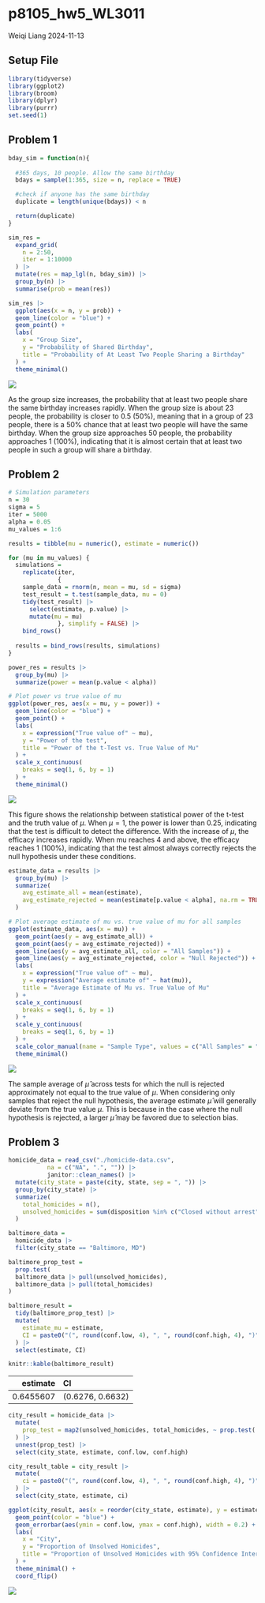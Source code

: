 p8105_hw5_WL3011
================
Weiqi Liang
2024-11-13

## Setup File

``` r
library(tidyverse)
library(ggplot2)
library(broom)
library(dplyr)
library(purrr)
set.seed(1)
```

## Problem 1

``` r
bday_sim = function(n){
  
  #365 days, 10 people. Allow the same birthday
  bdays = sample(1:365, size = n, replace = TRUE)

  #check if anyone has the same birthday
  duplicate = length(unique(bdays)) < n 

  return(duplicate)
}
```

``` r
sim_res = 
  expand_grid(
    n = 2:50,
    iter = 1:10000
  ) |>
  mutate(res = map_lgl(n, bday_sim)) |>
  group_by(n) |>
  summarise(prob = mean(res))

sim_res |>
  ggplot(aes(x = n, y = prob)) +
  geom_line(color = "blue") +
  geom_point() +
  labs(
    x = "Group Size",
    y = "Probability of Shared Birthday",
    title = "Probability of At Least Two People Sharing a Birthday"
  ) +
  theme_minimal()
```

![](p8105_hw5_WL3011_files/figure-gfm/unnamed-chunk-2-1.png)<!-- -->

As the group size increases, the probability that at least two people
share the same birthday increases rapidly. When the group size is about
23 people, the probability is closer to 0.5 (50%), meaning that in a
group of 23 people, there is a 50% chance that at least two people will
have the same birthday. When the group size approaches 50 people, the
probability approaches 1 (100%), indicating that it is almost certain
that at least two people in such a group will share a birthday.

## Problem 2

``` r
# Simulation parameters
n = 30
sigma = 5
iter = 5000
alpha = 0.05
mu_values = 1:6

results = tibble(mu = numeric(), estimate = numeric())

for (mu in mu_values) {
  simulations = 
    replicate(iter, 
              {
    sample_data = rnorm(n, mean = mu, sd = sigma)
    test_result = t.test(sample_data, mu = 0)
    tidy(test_result) |>
      select(estimate, p.value) |>
      mutate(mu = mu)  
              }, simplify = FALSE) |> 
    bind_rows()
  
  results = bind_rows(results, simulations)
}
```

``` r
power_res = results |>
  group_by(mu) |>
  summarize(power = mean(p.value < alpha))

# Plot power vs true value of mu
ggplot(power_res, aes(x = mu, y = power)) +
  geom_line(color = "blue") +
  geom_point() +
  labs(
    x = expression("True value of" ~ mu),
    y = "Power of the test",
    title = "Power of the t-Test vs. True Value of Mu"
  ) +
  scale_x_continuous(
    breaks = seq(1, 6, by = 1) 
  ) + 
  theme_minimal()
```

![](p8105_hw5_WL3011_files/figure-gfm/unnamed-chunk-4-1.png)<!-- -->

This figure shows the relationship between statistical power of the
t-test and the truth value of $\mu$. When $\mu = 1$, the power is lower
than 0.25, indicating that the test is difficult to detect the
difference. With the increase of $\mu$, the efficacy increases rapidly.
When mu reaches 4 and above, the efficacy reaches 1 (100%), indicating
that the test almost always correctly rejects the null hypothesis under
these conditions.

``` r
estimate_data = results |>
  group_by(mu) |>
  summarize(
    avg_estimate_all = mean(estimate),
    avg_estimate_rejected = mean(estimate[p.value < alpha], na.rm = TRUE)
  )

# Plot average estimate of mu vs. true value of mu for all samples
ggplot(estimate_data, aes(x = mu)) +
  geom_point(aes(y = avg_estimate_all)) +
  geom_point(aes(y = avg_estimate_rejected)) +
  geom_line(aes(y = avg_estimate_all, color = "All Samples")) +
  geom_line(aes(y = avg_estimate_rejected, color = "Null Rejected")) +
  labs(
    x = expression("True value of" ~ mu),
    y = expression("Average estimate of" ~ hat(mu)),
    title = "Average Estimate of Mu vs. True Value of Mu"
  ) +
  scale_x_continuous(
    breaks = seq(1, 6, by = 1) 
  ) + 
  scale_y_continuous(
    breaks = seq(1, 6, by = 1) 
  ) + 
  scale_color_manual(name = "Sample Type", values = c("All Samples" = "blue", "Null Rejected" = "red")) +
  theme_minimal()
```

![](p8105_hw5_WL3011_files/figure-gfm/unnamed-chunk-5-1.png)<!-- -->

The sample average of $\hat\mu$ across tests for which the null is
rejected approximately not equal to the true value of $\mu$. When
considering only samples that reject the null hypothesis, the average
estimate $\hat\mu$ will generally deviate from the true value $\mu$.
This is because in the case where the null hypothesis is rejected, a
larger $\hat\mu$ may be favored due to selection bias.

## Problem 3

``` r
homicide_data = read_csv("./homicide-data.csv", 
           na = c("NA", ".", "")) |>
           janitor::clean_names() |>
  mutate(city_state = paste(city, state, sep = ", ")) |>
  group_by(city_state) |>
  summarize(
    total_homicides = n(),
    unsolved_homicides = sum(disposition %in% c("Closed without arrest", "Open/No arrest"))
  )

baltimore_data =
  homicide_data |>
  filter(city_state == "Baltimore, MD")

baltimore_prop_test =
  prop.test(
  baltimore_data |> pull(unsolved_homicides),
  baltimore_data |> pull(total_homicides)
)

baltimore_result = 
  tidy(baltimore_prop_test) |>
  mutate(
    estimate_mu = estimate,
    CI = paste0("(", round(conf.low, 4), ", ", round(conf.high, 4), ")")
  ) |>
  select(estimate, CI)
```

``` r
knitr::kable(baltimore_result)
```

|  estimate | CI               |
|----------:|:-----------------|
| 0.6455607 | (0.6276, 0.6632) |

``` r
city_result = homicide_data |>
  mutate(
    prop_test = map2(unsolved_homicides, total_homicides, ~ prop.test(.x, .y) |> tidy())
  ) |>
  unnest(prop_test) |>
  select(city_state, estimate, conf.low, conf.high)

city_result_table = city_result |>
  mutate(
    ci = paste0("(", round(conf.low, 4), ", ", round(conf.high, 4), ")")
  ) |>
  select(city_state, estimate, ci)
```

``` r
ggplot(city_result, aes(x = reorder(city_state, estimate), y = estimate)) +
  geom_point(color = "blue") +
  geom_errorbar(aes(ymin = conf.low, ymax = conf.high), width = 0.2) +
  labs(
    x = "City",
    y = "Proportion of Unsolved Homicides",
    title = "Proportion of Unsolved Homicides with 95% Confidence Intervals"
  ) +
  theme_minimal() +
  coord_flip()
```

![](p8105_hw5_WL3011_files/figure-gfm/unnamed-chunk-9-1.png)<!-- -->
